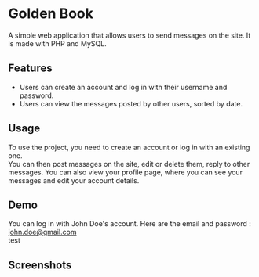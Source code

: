 # Golden Book
A simple web application that allows users to send messages on the site. It is made with PHP and MySQL.

## Features
* Users can create an account and log in with their username and password.
* Users can view the messages posted by other users, sorted by date.

## Usage
To use the project, you need to create an account or log in with an existing one. <br>
You can then post messages on the site, edit or delete them, reply to other messages. You can also view your profile page, where you can see your messages and edit your account details.

## Demo
You can log in with John Doe's account. Here are the email and password :<br>
john.doe@gmail.com<br>
test

## Screenshots

